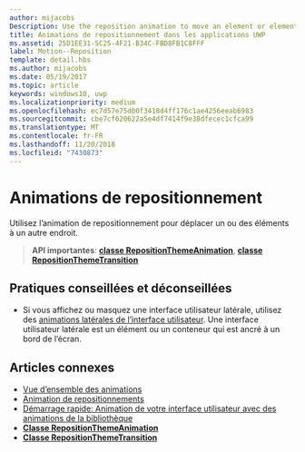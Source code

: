 ```yaml
---
author: mijacobs
Description: Use the reposition animation to move an element or elements into a new position.
title: Animations de repositionnement dans les applications UWP
ms.assetid: 25D1EE31-5C25-4F21-B34C-FBD8FB1C8FFF
label: Motion--Reposition
template: detail.hbs
ms.author: mijacobs
ms.date: 05/19/2017
ms.topic: article
keywords: windows10, uwp
ms.localizationpriority: medium
ms.openlocfilehash: ec7d57e75d00f3418d4ff176c1ae4256eeab6983
ms.sourcegitcommit: cbe7cf620622a5e4df7414f9e38dfecec1cfca99
ms.translationtype: MT
ms.contentlocale: fr-FR
ms.lasthandoff: 11/20/2018
ms.locfileid: "7430873"
---
```

# <a name="reposition-animations"></a>Animations de repositionnement



Utilisez l’animation de repositionnement pour déplacer un ou des éléments à un autre endroit.

> **API importantes**: [**classe RepositionThemeAnimation**](https://msdn.microsoft.com/library/windows/apps/br210421), [**classe RepositionThemeTransition**](https://msdn.microsoft.com/library/windows/apps/br210429)

## <a name="dos-and-donts"></a>Pratiques conseillées et déconseillées


-   Si vous affichez ou masquez une interface utilisateur latérale, utilisez des [animations latérales de l’interface utilisateur](motion-edgebased.md). Une interface utilisateur latérale est un élément ou un conteneur qui est ancré à un bord de l’écran.


## <a name="related-articles"></a>Articles connexes

* [Vue d’ensemble des animations](https://msdn.microsoft.com/library/windows/apps/mt187350)
* [Animation de repositionnements](https://msdn.microsoft.com/library/windows/apps/xaml/jj649434)
* [Démarrage rapide: Animation de votre interface utilisateur avec des animations de la bibliothèque](https://msdn.microsoft.com/library/windows/apps/xaml/hh452703)
* [**Classe RepositionThemeAnimation**](https://msdn.microsoft.com/library/windows/apps/br210421)
* [**Classe RepositionThemeTransition**](https://msdn.microsoft.com/library/windows/apps/br210429)


 




